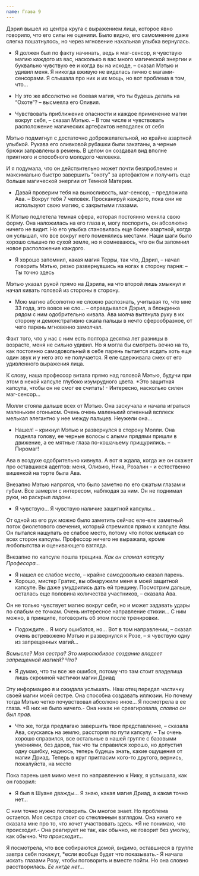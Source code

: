 ```yaml
---
name: Глава 9
---
```


Дэрил вышел из центра круга с выражением лица, которое явно говорило, что его силы не оценили. Было видно, его
самомнение даже слегка пошатнулось, но через мгновение нахальная улыбка вернулась.

- Я должен был по факту начинать, ведь я маг-сенсор, я чувствую магию каждого из вас, насколько в вас много магической
  энергии и буквально чувствую ее и когда вы на исходе, – сказал Мэтью и удивил меня. Я никогда вживую не виделась лично
  с магами-сенсорами. Я слышала про них и их мощь, но вот проблема в том, что…

- Ну это же абсолютно не боевая магия, что ты будешь делать на “Охоте”? – высмеяла его Оливия.
- Чувствовать приближение опасности и каждое применение магии вокруг себя, – сказал Мэтью. – В том числе и чувствовать
  расположение магических артефактов неподалек от себя

Мэтью подмигнул с достаточно доброжелательной, но крайне азартной улыбкой. Рукава его оливковой рубашки были закатаны, а
черные брюки заправлены в ремень. В целом он создавал вид вполне приятного и способного молодого человека.

И я подумала, что он действительно может почти безпроблемно и максимально быстро завершить "охоту" за артефактом и
получить еще больше магической энергии от Темной Материи.

- Давай проверим тебя на выносливость, маг-сенсор, – предложила Ава. – Вокруг тебя 7 человек. Просканируй каждого, пока
  они не используют свою магию, с закрытыми глазами.

К Мэтью подлетела темная сфера, которая постоянно меняла свою форму. Она наложилась на его глаза и, могу поспорить, он
абсолютно ничего не видит. Но его улыбка становилась еще более азартной, когда он услышал, что все вокруг него
поменялись местами. Наши шаги было хорошо слышно по сухой земле, но я сомневаюсь, что он бы запомнил новое расположение
каждого.

- Я хорошо запомнил, какая магия Терры, так что, Дэрил, – начал говорить Мэтью, резко развернувшись на ногах в сторону
  парня: – Ты точно здесь

Мэтью указал рукой прямо на Дэрила, на что второй лишь хмыкнул и начал кивать головой из стороны в сторону.

- Мою магию абсолютно не сложно распознать, учитывая то, что мне 33 года, это вовсе не сло... – оправдывался Дэрил, а
  блондинка рядом с ним одобрительно кивала. Ава молча вытянула руку в их сторону и демонстративно сжала пальцы в нечто
  сферообразное, от чего парень мгновенно замолчал.

Факт того, что у нас с ним есть полтора десятка лет разницы в возрасте, меня не сильно удивил. Но я могла бы смотреть
вечно на то, как постоянно самодовольный в себе парень пытается исдать хоть еще один звук и у него это не получается. Я
еле сдерживала смех от его удивленного выражения лица.

К слову, наша профессор витала прямо над головой Мэтью, будучи при этом в некой капсуле глубоко изумрудного цвета. *Это
защитная капсула, чтобы он не смог ее считать! - Интересно, насколько силен маг-сенсор...

Молли стояла дальше всех от Мэтью. Она заскучала и начала играться маленьким огоньком. Очень очень маленький огненный
всплеск мелькал элегантно у нее между пальцев. Неужели она...

- Нашел! – крикнул Мэтью и развернулся в сторону Молли. Она подняла голову, ее черные волосы с алыми прядями пришли в
  движение, а ее мятные глаза по-кошачьему прищурились. – Пиромаг!

Ава в воздухе одобрительно кивнула. А вот я ждала, когда же он скажет про оставшихся адептов: меня, Оливию, Ника,
Розалин - и естественно вишенкой на торте была Ава.

Внезапно Мэтью напрягся, что было заметно по его сжатым глазам и губам. Все замерли с интересом, наблюдая за ним. Он не
поднимал руки, но раскрыл ладони.

- Я чувствую... Я чувствую наличие защитной капсулы...

От одной из его рук можно было заметить сейчас еле-еле заметный поток фиолетового свечения, который стремился прямо к
капсуле Авы. Он пытался нащупать ее слабое место, потому что поток мелькал со всех сторон капсулы. Профессор ничего не
выражала, кроме любопытства и оценивающего взгляда.

Внезапно по капсуле пошла трещина. *Как он сломал капсулу Професора...*

- Я нашел ее слабое место, – крайне самодовольно сказал парень.
- Хорошо, мистер Гратис, вы обнаружили меня в моей защитной капсуле. Вы даже умудрились дать ей трещину. Посмотрим
  дальше, осталась еще половина количества участников, – сказала Ава.

Он не только чувствует магию вокруг себя, но и может задавать удары по слабым ее точкам. Очень интересное направление
стихии... С ним можно, в принципе, поговорить об этом после тренировки.

- Подождите... Я могу ошибатся, но... Вот в том направлении, – сказал очень встревожено Мэтью и развернулся к Розе, – я
  чувствую одну из запрещенных магий...

*Всмысле? Моя сестра? Это миролюбивое создание владеет запрещенной магией? Что?*

- Я думаю, что ты все же ошибся, потому что там стоит владелица лишь скромной частички магии Дриад

Эту информацию я и ожидала услышать. Наш отец передал частичку своей магии моей сестре. Она способна создавать иллюзии.
Но почему тогда Мэтью четко почувствовал абсолюно иное... Я посмотрела в ее глаза. *В них не было ничего.- Она никак не
среагировала, *словно он был прав.*

- Что же, тогда предлагаю завершить твое представление, – сказала Ава, скускаясь на землю, рассторяя по пути капсулу. –
  Ты очень хорошо справился, все остальные в нашей группе с базовыми умениями, без даров, так что ты справился хорошо,
  но допустил одну ошибку, надеюсь, теперь будешь знать, какие ощущения от магии Дриад. Теперь в круг пригласим кого-то
  другого, вернись, пожалуйста, на место

Пока парень шел мимо меня по направлению к Нику, я услышала, как он говорил:

- Я был в Шуане дважды... Я знаю, какая магия Дриад, а какая точно нет...

С ним точно нужно поговорить. Он многое знает. Но проблема остается. Моя сестра стоит со стеклянным взглядом. Она
ничего не сказала мне про то, что хочет участвовать здесь. *Я не понимаю, что происходит.- Она реагирует не так, как
обычно, не говорит без умолку, как обычно. *Что происходит...*

Я посмотрела, что все собираются домой, видимо, оставшиеся в группе завтра себя покажут, *если вообще будет что
показывать.- Я начала искать глазами Розу, чтобы поговорить и вместе пойти. Но она словно расстворилась. *Ее нигде
нет...*
